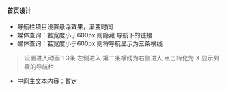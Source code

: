 #### 首页设计
+ 导航栏项目设置悬浮效果，渐变时间
+ 媒体查询：若宽度小于600px 则隐藏 导航下的链接
+ 媒体查询：若宽度小于600px 则将导航显示为三条横线 
 > 设置进入动画 1 3条 左侧进入 第二条横线为右侧进入
 > 点击转化为 X 显示列表的导航栏
+ 中间主文本内容：暂定